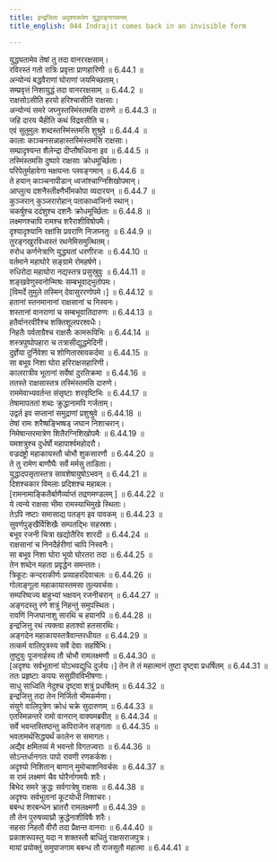 ```yaml
---
title: इन्द्रजिता अदृश्यरूपेण युद्धरङ्गागमनम्
title_english: 044 Indrajit comes back in an invisible form

---
```

<div class="audioEmbed"  caption="श्रीराम-हरिसीताराममूर्ति-घनपाठिभ्यां वचनम्" src="https://archive.org/download/Ramayana-recitation-Sriram-harisItArAmamUrti-Ghanapaati-v2/Kanda_6/Kanda_6_YK-044-Indrajit_comes_back_in_an_invisible_form_0.mp3"></div>

युद्ध्यतामेव तेषां तु तदा वानररक्षसाम्।  
रविरस्तं गतो रात्रिः प्रवृत्ता प्राणहारिणी ॥ 6.44.1 ॥   
अन्योन्यं बद्धवैराणां घोराणां जयमिच्छताम्।  
सम्प्रवृत्तं निशायुद्धं तदा वानररक्षसाम् ॥ 6.44.2 ॥   
राक्षसोऽसीति हरयो हरिश्चासीति राक्षसाः।  
अन्योन्यं समरे जघ्नुस्तस्मिंस्तमसि दारुणे ॥ 6.44.3 ॥   
जहि दारय चैहीति कथं विद्रवसीति च।  
एवं सुतुमुलः शब्दस्तस्मिंस्तमसि शुश्रुवे ॥ 6.44.4 ॥   
कालाः काञ्चनसन्नाहास्तस्मिंस्तमसि राक्षसाः।  
सम्प्रादृश्यन्त शैलेन्द्रा दीप्तौषधिवना इव ॥ 6.44.5 ॥   
तस्मिंस्तमसि दुष्पारे राक्षसाः क्रोधमूर्च्छिताः।  
परिपेतुर्महावेगा भक्षयन्तः प्लवङ्गमान् ॥ 6.44.6 ॥   
ते हयान् काञ्चनापीडान् ध्वजांश्चाग्निशिखोपमान्।  
आप्लुत्य दशनैस्तीक्ष्णैर्भीमकोपा व्यदारयन् ॥ 6.44.7 ॥   
कुञ्जरान् कुञ्जरारोहान् पताकाध्वजिनो स्थान्।  
चकर्षुश्च ददंशुश्च दशनैः क्रोधमूर्च्छिताः ॥ 6.44.8 ॥   
लक्ष्मणश्चापि रामश्च शरैराशीविषोपमैः।  
दृश्यादृश्यानि रक्षांसि प्रवराणि निजघ्नतुः ॥ 6.44.9 ॥   
तुरङ्गखुरविध्वस्तं रथनेमिसमुत्थितम्।  
रुरोध कर्णनेत्राणि युद्ध्यतां धरणीरजः ॥ 6.44.10 ॥   
वर्तमाने महाघोरे सङ्ग्रामे रोमहर्षणे।  
रुधिरोदा महाघोरा नद्यस्तत्र प्रसुस्रुवुः ॥ 6.44.11 ॥   
शङ्खवेणुस्वनोन्मिश्रः सम्बभूवाद्भुतोपमः।  
[विमर्दे तुमुले तस्मिन् देवासुररणोपमे।] ॥ 6.44.12 ॥   
हतानां स्तनमानानां राक्षसानां च निस्वनः।  
शस्तानां वानराणां च सम्बभूवातिदारुणः ॥ 6.44.13 ॥   
हतैर्वानरवीरैश्च शक्तिशूलपरश्वधैः।  
निहतैः पर्वताग्रैश्च राक्षसैः कामरूपिभिः ॥ 6.44.14 ॥   
शस्त्रपुष्पोपहारा च तत्रासीद्युद्धमेदिनी।  
दुर्ज्ञेया दुर्निवेशा च शोणितास्रावकर्दमा ॥ 6.44.15 ॥   
सा बभूव निशा घोरा हरिराक्षसहारिणी।  
कालरात्रीव भूतानां सर्वेषां दुरतिक्रमा ॥ 6.44.16 ॥   
ततस्ते राक्षसास्तत्र तस्मिंस्तमसि दारुणे।  
राममेवाभ्यवर्तन्त संसृष्टाः शरवृष्टिभिः ॥ 6.44.17 ॥   
तेषामापततां शब्दः क्रुद्धानामपि गर्जताम्।  
उद्वर्त इव सप्तानां समुद्राणां प्रशुश्रुवे ॥ 6.44.18 ॥   
तेषां रामः शरैष्षङ्भिष्षड् जघान निशाचरान्।  
निमेषान्तरमात्रेण शितैरग्निशिखोपमैः ॥ 6.44.19 ॥   
यमशत्रुश्च दुर्धर्षो महापार्श्वमहोदरौ।  
वज्रदंष्ट्रो महाकायस्तौ चोभौ शुकसारणौ ॥ 6.44.20 ॥   
ते तु रामेण बाणौघैः सर्वे मर्मसु ताडिताः।  
युद्धादपसृतास्तत्र सावशेषायुषोऽभवन् ॥ 6.44.21 ॥   
दिशश्चकार विमलाः प्रदिशश्च महाबलः।  
[रामनामाङ्कितैर्बाणैर्व्याप्तं तद्रणमण्डलम् ] ॥ 6.44.22 ॥   
ये त्वन्ये राक्षसा भीमा रामस्याभिमुखे स्थिताः।  
तेऽपि नष्टाः समासाद्य पतङ्ग इव पावकम् ॥ 6.44.23 ॥   
सुवर्णपुङ्खैर्विशिखैः सम्पतद्भिः सहस्रशः।  
बभूव रजनी चित्रा खद्योतैरिव शारदी ॥ 6.44.24 ॥   
राक्षसानां च निनदैर्हरीणां चापि निस्वनैः।  
सा बभूव निशा घोरा भूयो घोरतरा तदा ॥ 6.44.25 ॥   
तेन शब्देन महता प्रवृद्धेन समन्ततः।  
त्रिकूटः कन्दराकीर्णः प्रव्याहरदिवाचलः ॥ 6.44.26 ॥   
गोलाङ्गूला महाकायास्तमसा तुल्यवर्चसः।  
सम्परिष्वज्य बाहुभ्यां भक्षयन् रजनीचरान् ॥ 6.44.27 ॥   
अङ्गदस्तु रणे शत्रुं निहन्तुं समुपस्थितः।  
रावणिं निजघानाशु सारथिं च हयानपि ॥ 6.44.28 ॥   
इन्द्रजित्तु रथं त्यक्त्वा हताश्वो हतसारथिः।  
अङ्गदेन महाकायस्तत्रैवान्तरधीयत ॥ 6.44.29 ॥   
तत्कर्म वालिपुत्रस्य सर्वे देवाः सहर्षिभिः।  
तुष्टुवुः पूजनार्हस्य तौ चोभौ रामलक्ष्मणौ ॥ 6.44.30 ॥   
[अदृश्यः सर्वभूतानां योऽभवद्युधि दुर्जयः।] तेन ते तं महात्मानं तुष्टा दृष्ट्वा प्रधर्षितम् ॥ 6.44.31 ॥   
ततः प्रहृष्टाः कपयः ससुग्रीवविभीषणाः।  
साधु साध्विति नेदुश्च दृष्ट्वा शत्रुं प्रधर्षितम् ॥ 6.44.32 ॥   
इन्द्रजित्तु तदा तेन निर्जितो भीमकर्मणा।  
संयुगे वालिपुत्रेण क्रोधं चक्रे सुदारुणम् ॥ 6.44.33 ॥   
एतस्मिन्नन्तरे रामो वानरान् वाक्यमब्रवीत् ॥ 6.44.34 ॥   
सर्वे भवन्तस्तिष्ठन्तु कपिराजेन सङ्गताः ॥ 6.44.35 ॥   
भवतामर्थसिद्ध्यर्थं कालेन स समागतः।  
अद्यैव क्षमितव्यं मे भवन्तो विगतज्वराः ॥ 6.44.36 ॥   
सोऽन्तर्धानगतः पापो रावणी रणकर्कशः।  
अदृश्यो निशितान् बाणान् मुमोचाशनिवर्चसः ॥ 6.44.37 ॥   
स रामं लक्ष्मणं चैव घोरैर्नागमयैः शरैः।  
बिभेद समरे क्रुद्धः सर्वगात्रेषु राक्षसः ॥ 6.44.38 ॥   
अदृश्यः सर्वभूतानां कूटयोधी निशाचरः।  
बबन्ध शरबन्धेन भ्रातरौ रामलक्ष्मणौ ॥ 6.44.39 ॥   
तौ तेन पुरुषव्याघ्रौ क्रुद्धेनाशीविषैः शरैः।  
सहसा निहतौ वीरौ तदा प्रैक्षन्त वानराः ॥ 6.44.40 ॥   
प्रकाशरूपस्तु यदा न शक्तस्तौ बाधितुं राक्षसराजपुत्रः।  
मायां प्रयोक्तुं समुपाजगाम बबन्ध तौ राजसुतौ महात्मा ॥ 6.44.41 ॥   
